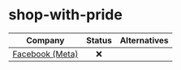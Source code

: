 # shop-with-pride


| Company                                   | Status | Alternatives |
| ----------------------------------------- | :----: | ------------ |
| [Facebook (Meta)](./profiles/facebook.md) |   ❌    |              |

